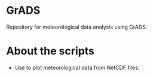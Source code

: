 # GrADS

Repository for meteorological data analysis using GrADS.

# About the scripts

- Use to plot meteorological data from NetCDF files.
